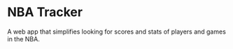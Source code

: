 # NBA Tracker
 A web app that simplifies looking for scores and stats of players and games in the NBA. 
